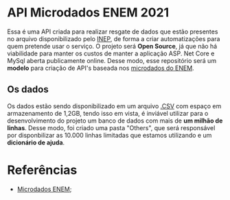 ﻿# API Microdados ENEM 2021
Essa é uma API criada para realizar resgate de dados que estão presentes no arquivo disponibilizado pelo [INEP](https://www.gov.br/inep/pt-br), de forma a criar automatizações para quem pretende usar o serviço. O projeto será **Open Source**, já que não há viabilidade para manter os custos de manter a aplicação ASP. Net Core e MySql aberta publicamente online. Desse modo, esse repositório será um **modelo** para criação de API's baseada nos [microdados do ENEM](https://www.gov.br/inep/pt-br/acesso-a-informacao/dados-abertos/microdados/enem).

## Os dados
Os dados estão sendo disponibilizado em um arquivo [.CSV](https://pt.wikipedia.org/wiki/Comma-separated_values) com espaço em armazenamento de 1,2GB, tendo isso em vista, é inviável utilizar para o desenvolvimento do projeto um banco de dados com mais de **um milhão de linhas**. Desse modo, foi criado uma pasta "Others", que será responsável por disponbilizar as 10.000 linhas limitadas que estamos utilizando e um **dicionário de ajuda**.

# Referências
- [Microdados ENEM](https://www.gov.br/inep/pt-br/acesso-a-informacao/dados-abertos/microdados/enem);